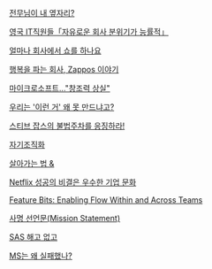 

[전무님이 내 옆자리?](http://minjang.egloos.com/1953349 "http://minjang.egloos.com/1953349")

[영국 IT직원들「자유로운 회사 분위기가 능률적」](http://www.zdnet.co.kr/news/enterprise/etc/0%2C39031164%2C39164254%2C00.htm "영국 IT직원들「자유로운 회사 분위기가 능률적」")

[얼마나 회사에서 쇼를 하나요](http://okjsp.tistory.com/1165643593 "http://okjsp.tistory.com/1165643593")

[행복을 파는 회사, Zappos 이야기](http://health20.kr/1214 "http://health20.kr/1214")

[마이크로소프트..."창조력 상실"](http://x86osx.com/bbs/view.php?id=freeboard&no=25590 "http://x86osx.com/bbs/view.php?id=freeboard&no=25590")

[우리는 '이런 거' 왜 못 만드냐고?](http://media.daum.net/digital/view.html?cateid=1046&newsid=20100501182507010&p=ohmynews "http://media.daum.net/digital/view.html?cateid=1046&newsid=20100501182507010&p=ohmynews")

[스티브 잡스의 불법주차를 응징하라!](http://www.ohmynews.com/NWS_Web/View/at_pg.aspx?CNTN_CD=A0001383610 "http://www.ohmynews.com/NWS_Web/View/at_pg.aspx?CNTN_CD=A0001383610")

[자기조직화](http://yunsunghan.tistory.com/427 "http://yunsunghan.tistory.com/427")

[살아가는 법 &](http://yunsunghan.tistory.com/425 "http://yunsunghan.tistory.com/425")

[Netflix 성공의 비결은 우수한 기업 문화](http://sungmooncho.com/2010/06/05/netflix/ "http://sungmooncho.com/2010/06/05/netflix/")

[Feature Bits: Enabling Flow Within and Across
Teams](http://www.infoq.com/presentations/Feature-Bits "http://www.infoq.com/presentations/Feature-Bits")

[사명 선언문(Mission Statement)](http://cimio.net/648 "http://cimio.net/648")

[SAS 해고 없고](http://news.hankyung.com/201101/2011012124621.html?ch=news "http://news.hankyung.com/201101/2011012124621.html?ch=news")

[MS는 왜 실패했나?](http://www.appleforum.com/mac-column/61455-%EB%A7%88%EC%9D%B4%ED%81%AC%EB%A1%9C%EC%86%8C%ED%94%84%ED%8A%B8%EB%8A%94-%EC%96%B4%EB%96%BB%EA%B2%8C-%EC%8B%A4%ED%8C%A8%ED%95%98%EC%98%80%EB%82%98.html)

